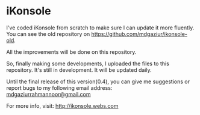 # iKonsole

I've coded iKonsole from scratch to make sure I can update it more fluently. You can see the old repository on https://github.com/mdgaziur/ikonsole-old.

All the improvements will be done on this repository.

So, finally making some developments, I uploaded the files to this repository. It's still in development. It will be updated daily.

Until the final release of this version(0.4), you can give me suggestions or report bugs to my following email address:
mdgaziurrahmannoor@gmail.com

For more info, visit: http://ikonsole.webs.com


